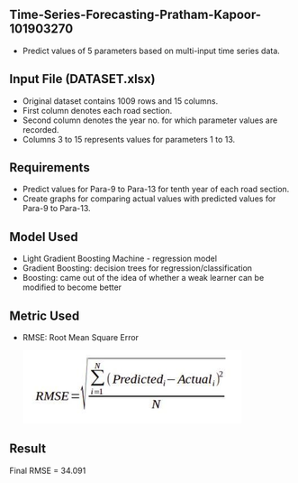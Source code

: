 ## Time-Series-Forecasting-Pratham-Kapoor-101903270

- Predict values of 5 parameters based on multi-input time series data.

## Input File (DATASET.xlsx)

- Original dataset contains 1009 rows and 15 columns.
- First column denotes each road section.
- Second column denotes the year no. for which parameter values are recorded.
- Columns 3 to 15 represents values for parameters 1 to 13.

## Requirements

- Predict values for Para-9 to Para-13 for tenth year of each road section.
- Create graphs for comparing actual values with predicted values for Para-9 to Para-13.

## Model Used

- Light Gradient Boosting Machine - regression model
- Gradient Boosting: decision trees for regression/classification
- Boosting: came out of the idea of whether a weak learner can be modified to become better

## Metric Used

- RMSE: Root Mean Square Error

  ![](images/RMSE1.jpg)

## Result

Final RMSE = 34.091
